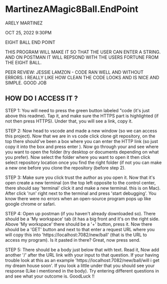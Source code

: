 # MartinezAMagic8Ball.EndPoint

ARELY MARTINEZ 

OCT 25, 2022 9:30PM

EIGHT BALL END POINT 

THIS PROGRAM WILL MAKE IT SO THAT THE USER CAN ENTER A STRING. AND ON POSTMAN IT WILL REPSOND WITH THE USERS FORTUNE FROM THE EIGHT BALL. 

PEER REVIEW: JESSIE LAMZON - CODE RAN WELL AND WITHOUT ERRORS.  I REALLY LIKE HOW CLEAN THE CODE LOOKS AND IS NICE AND SIMPLE.  GOOD JOB

HOW DO I ACCESS IT ? 
---------------------------------------------------------------------------------------------------------------------------------------------------

STEP 1: You will need to press the green button labeled "code (it's just above this readme). Tap it, and make sure the HTTPS part is highlighted (if not then press HTTPS).  Under that, you will see a link, copy it. 

STEP 2: Now head to vscode and made a new window (so we can access this project). Now that we are in vs code click clone git repository, on the top there should've been a box where you can enter the HTTP link (so just copy it into the box and press enter ).  Now go through your and see where you want to open the folder (try desktop or documents depending on what you prefer). Now select the folder where you want to open it then click select repository location once you find the right folder (if not you can make a new one before you clone the repository (before step 2). 

STEP 3: Make sure you click trust the author as you open it. Now that it's open create a new terminal (on the top left opposite to the control center, there should say 'terminal' click it and make a new terminal. this is on Mac).  After click 'run' right next to the terminal and press 'start debugging'. You know there were no errors when an open-source program pops up like google chrome or safari. 

STEP 4: Open up postman (if you haven't already downloaded so). There should be a 'My workspace' tab (it has a big front and it's on the right side. Above  'My workspace' there should be a '+' button, press it. Now there should be a 'GET' button and next to that enter a request URL where you will copy this into  'https://localhost:7082/new/ball' (that is the URL to access my program). Is it pasted in there? Great, now press send. 

STEP 5: There should be a body just below that with text. Read it, Now add another '/' after the URL link with your input to that question. If your having trouble look at this as an example 'https://localhost:7082/new/ball/will i get my dream house soon'. If you look a little under that you should see your response (Like i mentioned in the body). Try entering different questions in and see what your outcome is. GoodLuck !!
